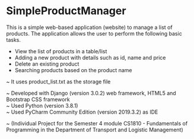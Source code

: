 # SimpleProductManager
 This is a simple web-based application (website) to manage a list of products. The application allows the user to perform the following basic tasks.
 
 * View the list of products in a table/list
 * Adding a new product with details such as id, name and price
 * Delete an existing product
 * Searching products based on the product name
 
 ~ It uses product_list.txt as the storage file
 
 ~ Developed with Django (version 3.0.2) web framework, HTML5 and Bootstrap CSS framework  
 ~ Used Python (version 3.8.1)  
 ~ Used PyCharm Community Edition (version 2019.3.2) as IDE  
   
 ~ (Individual Project for the Semester 4 module CS1810 - Fundamentals of Programming in the Department of Transport and Logistic Management)
